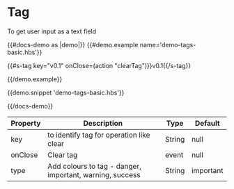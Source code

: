 # Tag

<p>To get user input as a text field</p>

{{#docs-demo as |demo|}}
{{#demo.example name='demo-tags-basic.hbs'}}

{{#s-tag key="v0.1" onClose=(action "clearTag")}}v0.1{{/s-tag}}

{{/demo.example}}

{{demo.snippet 'demo-tags-basic.hbs'}}

{{/docs-demo}}

| Property | Description                              | Type   | Default |
| -------- | ---------------------------------------- | ------ | ------- |
| key      | to identify tag for operation like clear | String | null    |
| onClose  | Clear tag                                | event  | null    |
| type     | Add colours to tag - danger, important, warning, success | String | important|
